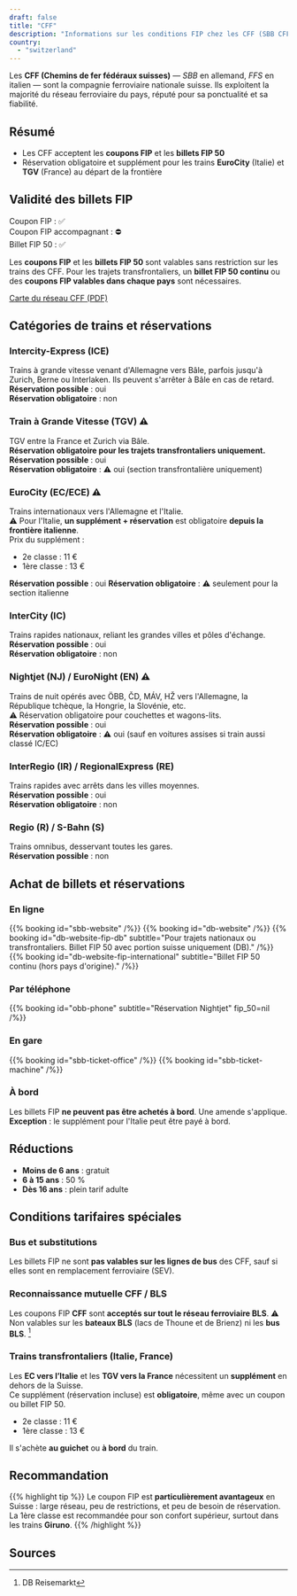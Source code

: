 ```yaml
---
draft: false
title: "CFF"
description: "Informations sur les conditions FIP chez les CFF (SBB CFF FFS)."
country:
  - "switzerland"
---
```


Les **CFF (Chemins de fer fédéraux suisses)** — *SBB* en allemand, *FFS* en italien — sont la compagnie ferroviaire nationale suisse. Ils exploitent la majorité du réseau ferroviaire du pays, réputé pour sa ponctualité et sa fiabilité.

## Résumé

- Les CFF acceptent les **coupons FIP** et les **billets FIP 50**
- Réservation obligatoire et supplément pour les trains **EuroCity** (Italie) et **TGV** (France) au départ de la frontière

## Validité des billets FIP

Coupon FIP : ✅ \
Coupon FIP accompagnant : ⛔ \
Billet FIP 50 : ✅

Les **coupons FIP** et les **billets FIP 50** sont valables sans restriction sur les trains des CFF. Pour les trajets transfrontaliers, un **billet FIP 50 continu** ou des **coupons FIP valables dans chaque pays** sont nécessaires.

[Carte du réseau CFF (PDF)](https://www.raildeliverygroup.com/files/Publications/services/rst/RST_SBB_Map.pdf)

## Catégories de trains et réservations

### Intercity-Express (ICE)
Trains à grande vitesse venant d'Allemagne vers Bâle, parfois jusqu'à Zurich, Berne ou Interlaken. Ils peuvent s'arrêter à Bâle en cas de retard. \
**Réservation possible** : oui \
**Réservation obligatoire** : non

### Train à Grande Vitesse (TGV) ⚠️
TGV entre la France et Zurich via Bâle. \
**Réservation obligatoire pour les trajets transfrontaliers uniquement.** \
**Réservation possible** : oui \
**Réservation obligatoire** : ⚠️ oui (section transfrontalière uniquement)

### EuroCity (EC/ECE) ⚠️
Trains internationaux vers l'Allemagne et l'Italie. \
⚠️ Pour l'Italie, **un supplément + réservation** est obligatoire **depuis la frontière italienne**. \
Prix du supplément :
- 2e classe : 11 €
- 1ère classe : 13 €

**Réservation possible** : oui
**Réservation obligatoire** : ⚠️ seulement pour la section italienne

### InterCity (IC)
Trains rapides nationaux, reliant les grandes villes et pôles d'échange. \
**Réservation possible** : oui \
**Réservation obligatoire** : non

### Nightjet (NJ) / EuroNight (EN) ⚠️
Trains de nuit opérés avec ÖBB, ČD, MÁV, HŽ vers l'Allemagne, la République tchèque, la Hongrie, la Slovénie, etc. \
⚠️ Réservation obligatoire pour couchettes et wagons-lits. \
**Réservation possible** : oui \
**Réservation obligatoire** : ⚠️ oui (sauf en voitures assises si train aussi classé IC/EC)

### InterRegio (IR) / RegionalExpress (RE)
Trains rapides avec arrêts dans les villes moyennes. \
**Réservation possible** : oui \
**Réservation obligatoire** : non

### Regio (R) / S-Bahn (S)
Trains omnibus, desservant toutes les gares. \
**Réservation possible** : non

## Achat de billets et réservations

### En ligne

{{% booking id="sbb-website" /%}}
{{% booking id="db-website" /%}}
{{% booking id="db-website-fip-db" subtitle="Pour trajets nationaux ou transfrontaliers. Billet FIP 50 avec portion suisse uniquement (DB)." /%}}
{{% booking id="db-website-fip-international" subtitle="Billet FIP 50 continu (hors pays d'origine)." /%}}

### Par téléphone

{{% booking id="obb-phone" subtitle="Réservation Nightjet" fip_50=nil /%}}

### En gare

{{% booking id="sbb-ticket-office" /%}}
{{% booking id="sbb-ticket-machine" /%}}

### À bord

Les billets FIP **ne peuvent pas être achetés à bord**. Une amende s'applique.
**Exception** : le supplément pour l'Italie peut être payé à bord.

## Réductions

- **Moins de 6 ans** : gratuit
- **6 à 15 ans** : 50 %
- **Dès 16 ans** : plein tarif adulte

## Conditions tarifaires spéciales

### Bus et substitutions

Les billets FIP ne sont **pas valables sur les lignes de bus** des CFF, sauf si elles sont en remplacement ferroviaire (SEV).

### Reconnaissance mutuelle CFF / BLS

Les coupons FIP **CFF** sont **acceptés sur tout le réseau ferroviaire BLS**.
⚠️ Non valables sur les **bateaux BLS** (lacs de Thoune et de Brienz) ni les **bus BLS**. [^2]

### Trains transfrontaliers (Italie, France)

Les **EC vers l’Italie** et les **TGV vers la France** nécessitent un **supplément** en dehors de la Suisse. \
Ce supplément (réservation incluse) est **obligatoire**, même avec un coupon ou billet FIP 50.
- 2e classe : 11 €
- 1ère classe : 13 €

Il s'achète **au guichet** ou **à bord** du train.

## Recommandation

{{% highlight tip %}}
Le coupon FIP est **particulièrement avantageux** en Suisse : large réseau, peu de restrictions, et peu de besoin de réservation. \
La 1ère classe est recommandée pour son confort supérieur, surtout dans les trains **Giruno**.
{{% /highlight %}}

## Sources

[^1]: [Rail Delivery Group](https://www.raildeliverygroup.com/rst/europe-and-fip.html)
[^2]: DB Reisemarkt
